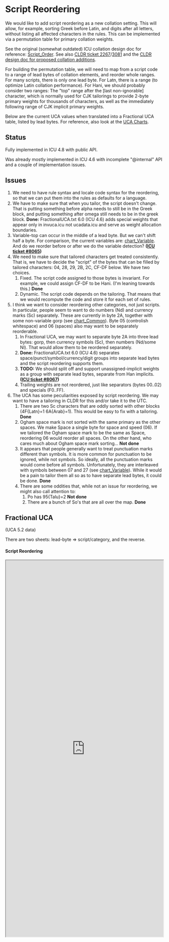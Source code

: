 # Script Reordering

We would like to add script reordering as a new collation setting. This will
allow, for example, sorting Greek before Latin, and digits after all letters,
without listing all affected characters in the rules. This can be implemented
via a permutation table for primary collation weights.

See the original (somewhat outdated) ICU collation design doc for reference:
[Script_Order](http://source.icu-project.org/repos/icu/icuhtml/trunk/design/collation/ICU_collation_design.htm#Script_Order).
See also [CLDR ticket
2267](http://unicode.org/cldr/trac/ticket/2267)/[3081](http://unicode.org/cldr/trac/ticket/3081)
and the [CLDR design doc for proposed collation
additions](https://sites.google.com/site/cldr/development/development-process/design-proposals/collation-additions).

For building the permutation table, we will need to map from a script code to a
range of lead bytes of collation elements, and reorder whole ranges. For many
scripts, there is only one lead byte. For Latn, there is a range (to optimize
Latin collation performance). For Hani, we should probably consider two ranges:
The "top" range after the \[last non-ignorable\] character, which is normally
used for CJK tailorings to provide 2-byte primary weights for thousands of
characters, as well as the immediately following range of CJK implicit primary
weights.

Below are the current UCA values when translated into a Fractional UCA table,
listed by lead bytes. For reference, also look at the [UCA
Charts](http://unicode.org/charts/collation/).

## Status

Fully implemented in ICU 4.8 with public API.

Was already mostly implemented in ICU 4.6 with incomplete "@internal" API and a
couple of implementation issues.

## Issues

1.  We need to have rule syntax and locale code syntax for the reordering, so
    that we can put them into the rules as defaults for a language.
2.  We have to make sure that when you tailor, the script doesn't change. That
    is putting something before alpha needs to still be in the Greek block, and
    putting something after omega still needs to be in the greek block.
    **Done:** FractionalUCA.txt 6.0 (ICU 4.6) adds special weights that appear
    only in invuca.icu not ucadata.icu and serve as weight allocation
    boundaries.
3.  Variable-top can occur in the middle of a lead byte. But we can't shift half
    a byte. For comparison, the current variables are:
    [chart_Variable](http://unicode.org/charts/collation/chart_Variable.html).
    And do we reorder before or after we do the variable detection? **([ICU
    ticket #8065](http://bugs.icu-project.org/trac/ticket/8065))**
4.  We need to make sure that tailored characters get treated consistently. That
    is, we have to decide the "script" of the bytes that can be filled by
    tailored characters: 04, 28, 29, 2B, 2C, CF-DF below. We have two choices.
    1.  Fixed. The script code assigned to those bytes is invariant. For
        example, we could assign CF-DF to be Hani. (I'm leaning towards this.)
        **Done**
    2.  Dynamic. The script code depends on the tailoring. That means that we
        would recompute the code and store it for each set of rules.
5.  I think we want to consider reordering other categories, not just scripts.
    In particular, people seem to want to do numbers (Nd) and currency marks
    (Sc) separately. These are currently in byte 2A, together with some
    non-variable gorp (see
    [chart_Common](http://unicode.org/charts/collation/chart_Common.html)). Byte
    05 (controlish whitespace) and 06 (spaces) also may want to be separately
    reorderable.
    1.  In Fractional UCA, we may want to separate byte 2A into three lead
        bytes: gorp, then currency symbols (Sc), then numbers (Nd/some Nl). That
        would allow them to be reordered separately.
    2.  **Done:** FractionalUCA.txt 6.0 (ICU 4.6) separates
        space/punct/symbol/currency/digit groups into separate lead bytes and
        the script reordering supports them.
    3.  **TODO:** We should split off and support unassigned-implicit weights as
        a group with separate lead bytes, separate from Han implicits. **([ICU
        ticket #8067](http://bugs.icu-project.org/trac/ticket/8067))**
    4.  Trailing weights are not reordered, just like separators (bytes 00..02)
        and specials (F0..FF).
6.  The UCA has some peculiarities exposed by script reordering. We may want to
    have a tailoring in CLDR for this and/or take it to the UTC.
    1.  There are two Sc characters that are oddly sorted with other blocks
        (4F{Latn}=1 6A{Arab}=1). This would be easy to fix with a tailoring.
        **Done**
    2.  Ogham space mark is not sorted with the same primary as the other
        spaces. We make Space a single byte for space and speed (06). If we
        tailored the Ogham space mark to be the same as Space, reordering 06
        would reorder all spaces. On the other hand, who cares much about Ogham
        space mark sorting... **Not done**
    3.  It appears that people generally want to treat punctuation marks
        different than symbols. It is more common for punctuation to be ignored,
        while not symbols. So ideally, all the punctuation marks would come
        before all symbols. Unfortunately, they are interleaved with symbols
        between 07 and 27 (see
        [chart_Variable](http://unicode.org/charts/collation/chart_Variable.html)).
        While it would be a pain to tailor them all so as to have separate lead
        bytes, it could be done. **Done**
    4.  There are some oddities that, while not an issue for reordering, we
        might also call attention to:
        1.  Po has 95{Talu}=2 **Not done**
        2.  There are a bunch of So's that are all over the map. **Done**

## Fractional UCA

(UCA 5.2 data)

There are two sheets: lead-byte => script/category, and the reverse.

#### Script Reordering

<iframe
src="https://spreadsheets.google.com/spreadsheet/lv?chrome=false&key=0AqRLrRqNEKv-dG0taVI1UlR4Y2VaNU1oTDhYa2lzcmc&output=html&pubredirect=true&widget=true"
width="100%" height="1200" allow="fullscreen" />
